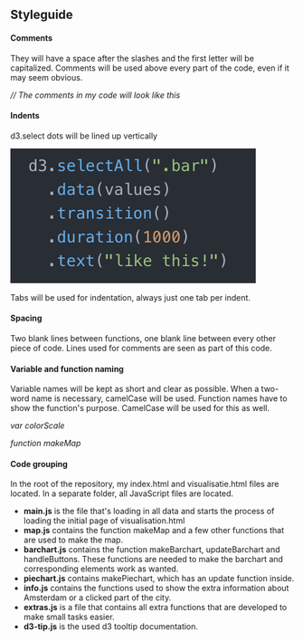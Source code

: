## Styleguide

#### Comments
They will have a space after the slashes and the first letter will be capitalized. Comments will be used above every part of the code, even if it may seem obvious.

_// The comments in my code will look like this_

#### Indents
d3.select dots will be lined up vertically

![blah](https://github.com/mariadaan/Project/blob/master/doc/d3style.png)

Tabs will be used for indentation, always just one tab per indent.

#### Spacing
Two blank lines between functions, one blank line between every other piece of code. Lines used for comments are seen as part of this code.

#### Variable and function naming
Variable names will be kept as short and clear as possible. When a two-word name is necessary, camelCase will be used. Function names have to show the function's purpose. CamelCase will be used for this as well.

_var colorScale_

_function makeMap_

#### Code grouping
In the root of the repository, my index.html and visualisatie.html files are located. In a separate folder, all JavaScript files are located.

- __main.js__ is the file that's loading in all data and starts the process of loading the initial page of visualisation.html
- __map.js__ contains the function makeMap and a few other functions that are used to make the map.
- __barchart.js__ contains the function makeBarchart, updateBarchart and handleButtons. These functions are needed to make the barchart and corresponding elements work as wanted.
- __piechart.js__ contains makePiechart, which has an update function inside.
- __info.js__ contains the functions used to show the extra information about Amsterdam or a clicked part of the city.
- __extras.js__ is a file that contains all extra functions that are developed to make small tasks easier.
- __d3-tip.js__ is the used d3 tooltip documentation.

